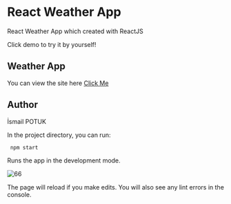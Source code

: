 # **React Weather App**

React Weather App which created with ReactJS 

Click demo to try it by yourself!

## Weather App
You can view the site here [Click Me](http://localhost:3000/)

## Author
İsmail POTUK

In the project directory, you can run:

` npm start`

Runs the app in the development mode.

![66](https://user-images.githubusercontent.com/109916927/212500767-6107ae90-48f8-4d11-afff-cb56dc370b54.png)


The page will reload if you make edits.
You will also see any lint errors in the console.
